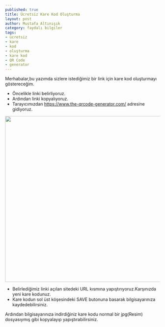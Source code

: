 ```yaml
---
published: true
title: Ücretsiz Kare Kod Oluşturma
layout: post
author: Mustafa Altınışık
category: faydalı bilgiler
tags:
- ücretsiz
- kare
- kod
- oluşturma
- kare kod
- QR Code
- generator
---
```



Merhabalar,bu yazımda sizlere istediğimiz bir link için kare kod oluşturmayı göstereceğim.


- Öncelikle linki belirliyoruz.
- Ardından linki kopyalıyoruz.
- Tarayıcımızdan https://www.the-qrcode-generator.com/ adresine gidiyoruz.

<img title="" src="https://github.com/mustafa-altinisik/mustafa-altinisik.github.io/blob/master/images/qr-code.png?raw=true" alt="" width="976" height="538" />

- Belirlediğimiz linki açılan sitedeki URL kısmına yapıştırıyoruz.Karşınızda yeni kare kodunuz.
- Kare kodun sol üst köşesindeki SAVE butonuna basarak bilgisayarınıza kaydedebilirsiniz.

Ardından bilgisayarınıza indirdiğiniz kare kodu normal bir jpg(Resim) dosyasıymış gibi kopyalayıp yapıştırabilirsiniz.
